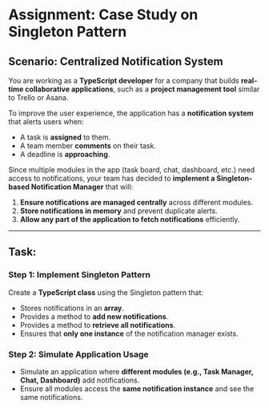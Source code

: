 # **Assignment: Case Study on Singleton Pattern**  

## **Scenario: Centralized Notification System**  
You are working as a **TypeScript developer** for a company that builds **real-time collaborative applications**, such as a **project management tool** similar to Trello or Asana.  

To improve the user experience, the application has a **notification system** that alerts users when:  
- A task is **assigned** to them.  
- A team member **comments** on their task.  
- A deadline is **approaching**.  

Since multiple modules in the app (task board, chat, dashboard, etc.) need access to notifications, your team has decided to **implement a Singleton-based Notification Manager** that will:  
1. **Ensure notifications are managed centrally** across different modules.  
2. **Store notifications in memory** and prevent duplicate alerts.  
3. **Allow any part of the application to fetch notifications** efficiently.  

---

## **Task:**  
### **Step 1: Implement Singleton Pattern**  
Create a **TypeScript class** using the Singleton pattern that:  
- Stores notifications in an **array**.  
- Provides a method to **add new notifications**.  
- Provides a method to **retrieve all notifications**.  
- Ensures that **only one instance** of the notification manager exists.  

### **Step 2: Simulate Application Usage**  
- Simulate an application where **different modules (e.g., Task Manager, Chat, Dashboard)** add notifications.  
- Ensure all modules access the **same notification instance** and see the same notifications.  